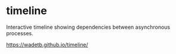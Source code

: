 # timeline
Interactive timeline showing dependencies between asynchronous processes.

https://wadetb.github.io/timeline/
